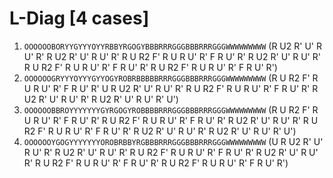 # L-Diag [4 cases]

1. `OOOOOOBORYYGYYYOYYRBBYRGOGYBBBRRRGGGBBBRRRGGGWWWWWWWWW` (R U2 R' U' R U' R' R U2 R' U' R U' R' R U R2 F' R U R U' R' F R U' R' R U2 R' U' R U' R' R U R2 F' R U R U' R' F R U' R' R U R2 F' R U R U' R' F R U' R')
1. `OOOOOOGRYYYOYYYGYYOGYROBRBBBBBRRRGGGBBBRRRGGGWWWWWWWWW` (R U R2 F' R U R U' R' F R U' R' U R U2 R' U' R U' R' R U R2 F' R U R U' R' F R U' R' R U2 R' U' R U' R' R U2 R' U' R U' R' U')
1. `OOOOOOBBROYYYYYYYGYRGOGYROBBBBRRRGGGBBBRRRGGGWWWWWWWWW` (R U R2 F' R U R U' R' F R U' R' R U R2 F' R U R U' R' F R U' R' R U2 R' U' R U' R' R U R2 F' R U R U' R' F R U' R' R U2 R' U' R U' R' R U2 R' U' R U' R' U')
1. `OOOOOOYGOGYYYYYYYOROBRBBYRGBBBRRRGGGBBBRRRGGGWWWWWWWWW` (U R U2 R' U' R U' R' R U2 R' U' R U' R' R U R2 F' R U R U' R' F R U' R' R U2 R' U' R U' R' R U R2 F' R U R U' R' F R U' R' R U R2 F' R U R U' R' F R U' R')
